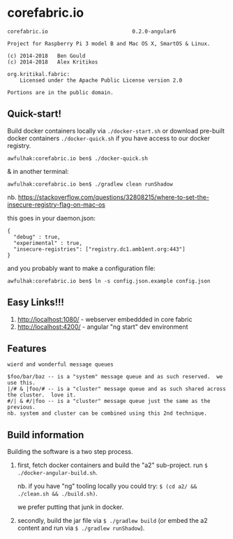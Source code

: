 corefabric.io
=============

```
corefabric.io							0.2.0-angular6

Project for Raspberry Pi 3 model B and Mac OS X, SmartOS & Linux.

(c) 2014-2018   Ben Gould
(c) 2014-2018   Alex Kritikos

org.kritikal.fabric:
	Licensed under the Apache Public License version 2.0

Portions are in the public domain.
```

Quick-start!
------------

Build docker containers locally via ```./docker-start.sh``` 
or download pre-built docker containers ```./docker-quick.sh```
if you have access to our docker registry.

```
awfulhak:corefabric.io ben$ ./docker-quick.sh
```

& in another terminal:

```
awfulhak:corefabric.io ben$ ./gradlew clean runShadow
```

nb. https://stackoverflow.com/questions/32808215/where-to-set-the-insecure-registry-flag-on-mac-os

this goes in your daemon.json:

```
{
  "debug" : true,
  "experimental" : true,
  "insecure-registries": ["registry.dc1.amb1ent.org:443"]
}
```

and you probably want to make a configuration file:

```
awfulhak:corefabric.io ben$ ln -s config.json.example config.json
```

Easy Links!!!
-------------

1. <http://localhost:1080/>      - webserver embeddded in core fabric
2. <http://localhost:4200/>      - angular "ng start" dev environment

Features
--------

```
wierd and wonderful message queues

$foo/bar/baz -- is a "system" message queue and as such reserved.  we use this.
|/# & |foo/# -- is a "cluster" message queue and as such shared across the cluster.  love it.
#/| & #/|foo -- is a "cluster" message queue just the same as the previous.
nb. system and cluster can be combined using this 2nd technique.
```

Build information
-----------------

Building the software is a two step process.

1.  first, fetch docker containers and
    build the "a2" sub-project.
    run ```$ ./docker-angular-build.sh```.
    
    nb. if you have "ng" tooling locally you could try:
    ```$ (cd a2/ && ./clean.sh && ./build.sh)```.
    
    we prefer putting that junk in docker.
    
2.  secondly, build the jar file via ```$ ./gradlew build``` (or embed the a2 content and 
    run via ```$ ./gradlew runShadow```).
